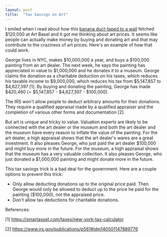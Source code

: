 ```yaml
---
layout: post
title:  "Tax Savings on Art"
---
```

I smiled when I read about how this [banana duct-taped to a wall](https://news.artnet.com/art-world/maurizio-cattelan-banana-collector-1728009) fetched $120,000 at Art Basel and it got me thinking about art prices.  It seems like people can actually make money by buying and donating art and that may contribute to the craziness of art prices.  Here's an example of how that could work.

George lives in NYC, makes $10,000,000 a year, and buys a $100,000 painting from an art dealer.  The next week, he says the painting has appreciated in value to $1,000,000 and he donates it to a museum.  George claims the donation as a charitable deduction on his taxes, which reduces his taxable income to $9,000,000, which reduces his tax from $5,147,857 to $4,627,397 [1].  By buying and donating the painting, George has made $420,460 (= $5,147,857 - $4,627,397 - $100,000).

The IRS won't allow people to deduct arbitrary amounts for their donations.  They require a qualified appraisal made by a qualified appraiser and the completion of various other forms and documentation [2].

But art is unique and tricky to value.  Valuation experts are likely to be connected with the art dealer or the museum and both the art dealer and the museum have every reason to inflate the value of the painting.  For the art dealer, a high appraisal shows that the art dealer's wares are a great investment.  It also pleases George, who just paid the art dealer $100,000 and might buy more in the future.  For the museum, a high appraisal shows that the museum has a very valuable collection.  It also pleases George, who just donated a $1,000,000 painting and might donate more in the future.

This tax savings trick is a bad deal for the government.  Here are a couple options to prevent this trick:

- Only allow deducting donations up to the original price paid.  Then George would only be allowed to deduct up to the price he paid for the painting ($100,000), not the appraised price.
- Don't allow tax deductions for charitable donations.

References:

[1] https://smartasset.com/taxes/new-york-tax-calculator

[2] https://www.irs.gov/publications/p561#idm140501147889776

